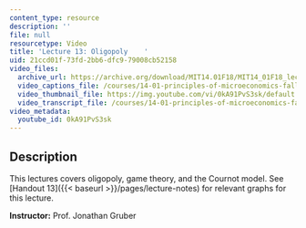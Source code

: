 ```yaml
---
content_type: resource
description: ''
file: null
resourcetype: Video
title: 'Lecture 13: Oligopoly    '
uid: 21ccd01f-73fd-2bb6-dfc9-79008cb52158
video_files:
  archive_url: https://archive.org/download/MIT14.01F18/MIT14_01F18_lec13_300k.mp4
  video_captions_file: /courses/14-01-principles-of-microeconomics-fall-2018/9a8fa6ab90f35287b0b11c91f26d1f0b_0kA91PvS3sk.vtt
  video_thumbnail_file: https://img.youtube.com/vi/0kA91PvS3sk/default.jpg
  video_transcript_file: /courses/14-01-principles-of-microeconomics-fall-2018/f8689c7eb58dcc9bae2325a291a1d7c6_0kA91PvS3sk.pdf
video_metadata:
  youtube_id: 0kA91PvS3sk
---
```


Description
-----------

This lectures covers oligopoly, game theory, and the Cournot model. See [Handout 13]({{< baseurl >}}/pages/lecture-notes) for relevant graphs for this lecture.

**Instructor:** Prof. Jonathan Gruber